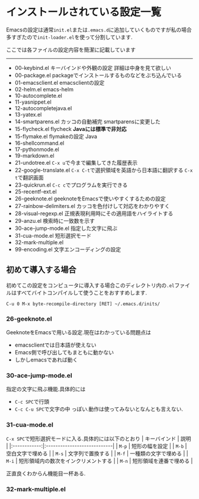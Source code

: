 # インストールされている設定一覧 #
Emacsの設定は通常`init.el`または`.emacs.d`に追加していくものですが私の場合多すぎたので`init-loader.el`を使って分割しています.

ここでは各ファイルの設定内容を簡潔に記載しています

- - -

 * 00-keybind.el  キーバインドや外観の設定 詳細は中身を見て欲しい
 * 00-package.el packageでインストールするものなどをぶち込んでいる
 * 01-emacsclient.el  emacsclientの設定
 * 02-helm.el  emacs-helm
 * 10-autocomplete.el
 * 11-yasnippet.el
 * 12-autocompletejava.el
 * 13-yatex.el
 * 14-smartparens.el  カッコの自動補完 smartparensに変更した
 * 15-flycheck.el  flycheck **Javaには標準で非対応**
 * 15-flymake.el   flymakeの設定 Java
 * 16-shellcommand.el
 * 17-pythonmode.el
 * 19-markdown.el
 * 21-undotree.el  `C-x u`で今まで編集してきた履歴表示
 * 22-google-translate.el `C-x C-t`で選択領域を英語から日本語に翻訳する `C-x t`で翻訳画面
 * 23-quickrun.el `C-c c`でプログラムを実行できる 
 * 25-recentf-ext.el
 * 26-geeknote.el geeknoteをEmacsで使いやすくするための設定
 * 27-rainbow-delimiters.el カッコを色付けして対応をわかりやすく
 * 28-visual-regexp.el 正規表現利用時にその適用語をハイライトする
 * 29-anzu.el 検索時に一致数を示す
 * 30-ace-jump-mode.el 指定した文字に飛ぶ
 * 31-cua-mode.el 短形選択モード
 * 32-mark-multiple.el 
 * 99-encoding.el  文字エンコーディングの設定

## 初めて導入する場合 ##
初めてこの設定をコンピュータに導入する場合このディレクトリ内の`.el`ファイルはすべてバイトコンパイルして使うことをおすすめします.

```
C-u 0 M-x byte-recompile-directory [RET] ~/.emacs.d/inits/
```

### 26-geeknote.el ###
GeeknoteをEmacsで用いる設定.現在はわかっている問題点は
 * emacsclientでは日本語が使えない
 * Emacs側で呼び出してもまともに動かない
 * しかしemacsであれば動く

### 30-ace-jump-mode.el ###
指定の文字に飛ぶ機能.具体的には
 * `C-c SPC`で行頭
 * `C-c C-u SPC`で文字の中
っぽい.動作は使ってみないとなんとも言えない.

### 31-cua-mode.el
`C-x SPC`で短形選択モードに入る.具体的には以下のとおり
| キーバインド | 説明 |
|:------------:|:----------------------------|
| `M-p` | 短形の幅を設定 |
| `M-b` | 空白文字で埋める |
| `M-s` | 文字列で置換する |
| `M-f` | 一種類の文字で埋める |
| `M-i` | 短形領域内の数次をインクリメントする |
| `M-n` | 短形領域を連番で埋める |

正直良くわからん機能目一杯ある.

### 32-mark-multiple.el ###
